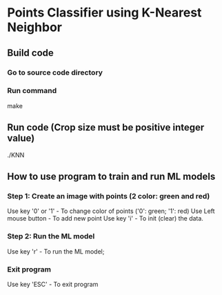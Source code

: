 # Points Classifier using K-Nearest Neighbor

## Build code
### Go to source code directory
### Run command
make

## Run code (Crop size must be positive integer value)
./KNN

## How to use program to train and run ML models
### Step 1: Create an image with points (2 color: green and red)
Use key '0' or '1' - To change color of points ('0': green; '1': red)
Use Left mouse button - To add new point
Use key 'i' - To init (clear) the data.

### Step 2: Run the ML model
Use key 'r' - To run the ML model;

### Exit program
Use key 'ESC' - To exit program
